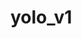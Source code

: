 # yolo_v1
<!-- 
 if you want to run this project,you should hava installed following package:

python3.6----python3.7
tensorflow-gpu2.20
opencv-python 4.40
-->
